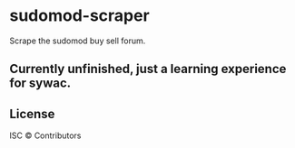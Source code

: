 # sudomod-scraper

Scrape the sudomod buy sell forum.

## Currently unfinished, just a learning experience for sywac.

## License

ISC © Contributors
